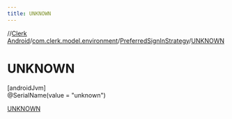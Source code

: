 ```yaml
---
title: UNKNOWN
---
```

//[Clerk Android](../../../../index.html)/[com.clerk.model.environment](../../index.html)/[PreferredSignInStrategy](../index.html)/[UNKNOWN](index.html)



# UNKNOWN



[androidJvm]\
@SerialName(value = &quot;unknown&quot;)



[UNKNOWN](index.html)


